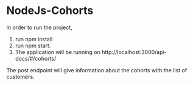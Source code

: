 # NodeJs-Cohorts

In order to run the project, 

1. run npm install
2. run npm start.
3. The application will be running on http://localhost:3000/api-docs/#/cohorts/

The post endpoint will give information about the cohorts with the list of customers. 